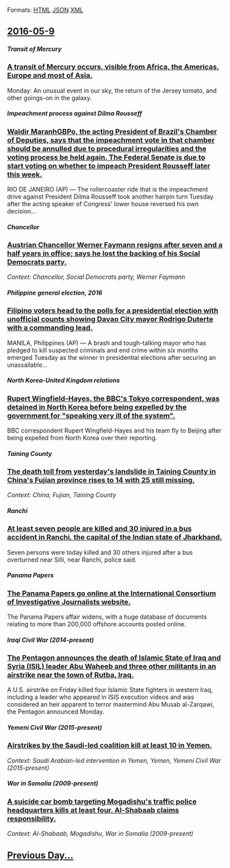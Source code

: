 
Formats: [HTML](2016/05/9/index.html)  [JSON](2016/05/9/index.json)  [XML](2016/05/9/index.xml)  

## [2016-05-9](/news/2016/05/9/index.md)

##### Transit of Mercury
### [ A transit of Mercury occurs, visible from Africa, the Americas, Europe and most of Asia. ](/news/2016/05/9/a-transit-of-mercury-occurs-visible-from-africa-the-americas-europe-and-most-of-asia.md)
Monday: An unusual event in our sky, the return of the Jersey tomato, and other goings-on in the galaxy.

##### Impeachment process against Dilma Rousseff
### [Waldir MaranhGBPo, the acting President of Brazil's Chamber of Deputies, says that the impeachment vote in that chamber should be annulled due to procedural irregularities and the voting process be held again. The Federal Senate is due to start voting on whether to impeach President Rousseff later this week. ](/news/2016/05/9/waldir-maranhagbpo-the-acting-president-of-brazil-s-chamber-of-deputies-says-that-the-impeachment-vote-in-that-chamber-should-be-annulled.md)
RIO DE JANEIRO (AP) — The rollercoaster ride that is the impeachment drive against President Dilma Rousseff took another hairpin turn Tuesday after the acting speaker of Congress&#039; lower house reversed his own decision…

##### Chancellor
### [Austrian Chancellor Werner Faymann resigns after seven and a half years in office; says he lost the backing of his Social Democrats party. ](/news/2016/05/9/austrian-chancellor-werner-faymann-resigns-after-seven-and-a-half-years-in-office-says-he-lost-the-backing-of-his-social-democrats-party.md)
_Context: Chancellor, Social Democrats party, Werner Faymann_

##### Philippine general election, 2016
### [Filipino voters head to the polls for a presidential election with unofficial counts showing Davao City mayor Rodrigo Duterte with a commanding lead. ](/news/2016/05/9/filipino-voters-head-to-the-polls-for-a-presidential-election-with-unofficial-counts-showing-davao-city-mayor-rodrigo-duterte-with-a-command.md)
MANILA, Philippines (AP) — A brash and tough-talking mayor who has pledged to kill suspected criminals and end crime within six months emerged Tuesday as the winner in presidential elections after securing an unassailable…

##### North Korea-United Kingdom relations
### [Rupert Wingfield-Hayes, the BBC's Tokyo correspondent, was detained in North Korea before being expelled by the government for "speaking very ill of the system". ](/news/2016/05/9/rupert-wingfield-hayes-the-bbc-s-tokyo-correspondent-was-detained-in-north-korea-before-being-expelled-by-the-government-for-speaking-ver.md)
BBC correspondent Rupert Wingfield-Hayes and his team fly to Beijing after being expelled from North Korea over their reporting.

##### Taining County
### [The death toll from yesterday's landslide in Taining County in China's Fujian province rises to 14 with 25 still missing, ](/news/2016/05/9/the-death-toll-from-yesterday-s-landslide-in-taining-county-in-china-s-fujian-province-rises-to-14-with-25-still-missing.md)
_Context: China, Fujian, Taining County_

##### Ranchi
### [At least seven people are killed and 30 injured in a bus accident in Ranchi, the capital of the Indian state of Jharkhand. ](/news/2016/05/9/at-least-seven-people-are-killed-and-30-injured-in-a-bus-accident-in-ranchi-the-capital-of-the-indian-state-of-jharkhand.md)
Seven persons were today killed and 30 others injured after a bus overturned near Silli, near Ranchi, police said.

##### Panama Papers
### [The Panama Papers go online at the International Consortium of Investigative Journalists website. ](/news/2016/05/9/the-panama-papers-go-online-at-the-international-consortium-of-investigative-journalists-website.md)
The Panama Papers affair widens, with a huge database of documents relating to more than 200,000 offshore accounts posted online.

##### Iraqi Civil War (2014-present)
### [ The Pentagon announces the death of Islamic State of Iraq and Syria (ISIL) leader Abu Waheeb and three other militants in an airstrike near the town of Rutba, Iraq. ](/news/2016/05/9/the-pentagon-announces-the-death-of-islamic-state-of-iraq-and-syria-isil-leader-abu-waheeb-and-three-other-militants-in-an-airstrike-near.md)
A U.S. airstrike on Friday killed four Islamic State fighters in western Iraq, including a leader who appeared in ISIS execution videos and was considered an heir apparent to terror mastermind Abu Musab al-Zarqawi, the Pentagon announced Monday.

##### Yemeni Civil War (2015-present)
### [ Airstrikes by the Saudi-led coalition kill at least 10 in Yemen. ](/news/2016/05/9/airstrikes-by-the-saudi-led-coalition-kill-at-least-10-in-yemen.md)
_Context: Saudi Arabian-led intervention in Yemen, Yemen, Yemeni Civil War (2015-present)_

##### War in Somalia (2009-present)
### [ A suicide car bomb targeting Mogadishu's traffic police headquarters kills at least four. Al-Shabaab claims responsibility. ](/news/2016/05/9/a-suicide-car-bomb-targeting-mogadishu-s-traffic-police-headquarters-kills-at-least-four-al-shabaab-claims-responsibility.md)
_Context: Al-Shabaab, Mogadishu, War in Somalia (2009-present)_

## [Previous Day...](/news/2016/05/8/index.md)

